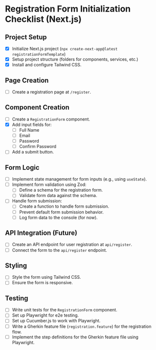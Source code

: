 
# Registration Form Initialization Checklist (Next.js)

## Project Setup
- [x] Initialize Next.js project (`npx create-next-app@latest registrationFormTemplate`)
- [x] Setup project structure (folders for components, services, etc.)
- [x] Install and configure Tailwind CSS.

## Page Creation
- [ ] Create a registration page at `/register`.

## Component Creation
- [ ] Create a `RegistrationForm` component.
- [x] Add input fields for:
    - [ ] Full Name
    - [ ] Email
    - [ ] Password
    - [ ] Confirm Password
- [ ] Add a submit button.

## Form Logic
- [ ] Implement state management for form inputs (e.g., using `useState`).
- [ ] Implement form validation using Zod:
    - [ ] Define a schema for the registration form.
    - [ ] Validate form data against the schema.
- [ ] Handle form submission:
    - [ ] Create a function to handle form submission.
    - [ ] Prevent default form submission behavior.
    - [ ] Log form data to the console (for now).

## API Integration (Future)
- [ ] Create an API endpoint for user registration at `api/register`.
- [ ] Connect the form to the `api/register` endpoint.

## Styling
- [ ] Style the form using Tailwind CSS.
- [ ] Ensure the form is responsive.

## Testing
- [ ] Write unit tests for the `RegistrationForm` component.
- [ ] Set up Playwright for e2e testing.
- [ ] Set up Cucumber.js to work with Playwright.
- [ ] Write a Gherkin feature file (`registration.feature`) for the registration flow.
- [ ] Implement the step definitions for the Gherkin feature file using Playwright.

